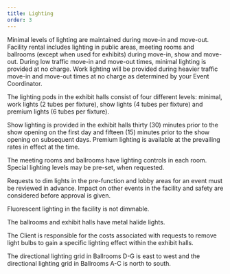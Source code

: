 ```yaml
---
title: Lighting
order: 3
---
```


Minimal levels of lighting are maintained during move-in and move-out. Facility rental includes lighting in public areas, meeting rooms and ballrooms (except when used for exhibits) during move-in, show and move-out. During low traffic move-in and move-out times, minimal lighting is provided at no charge. Work lighting will be provided during heavier traffic move-in and move-out times at no charge as determined by your Event Coordinator.

The lighting pods in the exhibit halls consist of four different levels: minimal, work lights (2 tubes per fixture), show lights (4 tubes per fixture) and premium lights (6 tubes per fixture).

Show lighting is provided in the exhibit halls thirty (30) minutes prior to the show opening on the first day and fifteen (15) minutes prior to the show opening on subsequent days. Premium lighting is available at the prevailing rates in effect at the time.

The meeting rooms and ballrooms have lighting controls in each room. Special lighting levels may be pre-set, when requested.

Requests to dim lights in the pre-function and lobby areas for an event must be reviewed in advance. Impact on other events in the facility and safety are considered before approval is given.

Fluorescent lighting in the facility is not dimmable.

The ballrooms and exhibit halls have metal halide lights.

The Client is responsible for the costs associated with requests to remove light bulbs to gain a specific lighting effect within the exhibit halls.

The directional lighting grid in Ballrooms D-G is east to west and the directional lighting grid in Ballrooms A-C is north to south.

